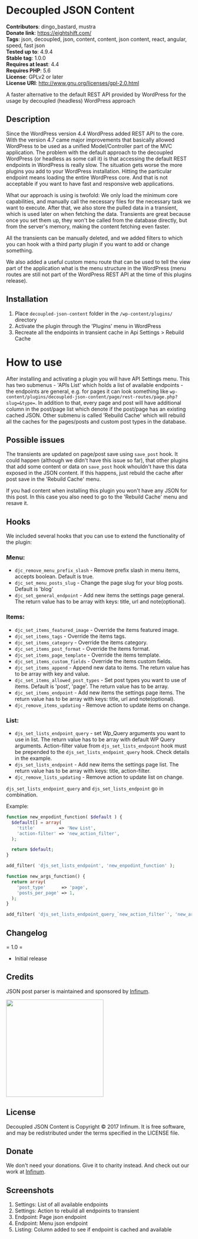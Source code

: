 # Decoupled JSON Content

**Contributors**: dingo_bastard, mustra  
**Donate link**: https://eightshift.com/  
**Tags**: json, decoupled, json, content, content, json content, react, angular, speed, fast json  
**Tested up to**: 4.9.4  
**Stable tag**: 1.0.0  
**Requires at least**: 4.4  
**Requires PHP**: 5.6  
**License**: GPLv2 or later  
**License URI**: http://www.gnu.org/licenses/gpl-2.0.html  

A faster alternative to the default REST API provided by WordPress for the usage by decoupled (headless) WordPress approach

## Description

Since the WordPress version 4.4 WordPress added REST API to the core. With the version 4.7 came major improvements that basically allowed WordPress to be used as a unified Model/Controller part of the MVC application. The problem with the default approach to the decoupled WordPress (or headless as some call it) is that accessing the default REST endpoints in WordPress is really slow. The situation gets worse the more plugins you add to your WordPress installation. Hitting the particular endpoint means loading the entire WordPress core. And that is not acceptable if you want to have fast and responsive web applications.

What our approach is using is twofold: We only load the minimum core capabilities, and manually call the necessary files for the necessary task we want to execute. After that, we also store the pulled data in a transient, which is used later on when fetching the data. Transients are great because once you set them up, they won't be called from the database directly, but from the server's memory, making the content fetching even faster.

All the transients can be manually deleted, and we added filters to which you can hook with a third party plugin if you want to add or change something.

We also added a useful custom menu route that can be used to tell the view part of the application what is the menu structure in the WordPress (menu routes are still not part of the WordPress REST API at the time of this plugins release).

## Installation

1. Place `decoupled-json-content` folder in the `/wp-content/plugins/` directory
2. Activate the plugin through the 'Plugins' menu in WordPress
3. Recreate all the endpoints in transient cache in Api Settings > Rebuild Cache

# How to use

After installing and activating a plugin you will have API Settings menu. This has two submenus - 'APIs List' which holds a list of available endpoints - the endpoints are general, e.g. for pages it can look something like `wp-content/plugins/decoupled-json-content/page/rest-routes/page.php?slug=&type=`. In addition to that, every page and post will have additional column in the post/page list which denote if the post/page has an existing cached JSON. Other submenu is called 'Rebuild Cache' which will rebuild all the caches for the pages/posts and custom post types in the database.

## Possible issues

The transients are updated on page/post save using `save_post` hook. It could happen (although we didn't have this issue so far), that other plugins that add some content or data on `save_post` hook whouldn't have this data exposed in the JSON content. If this happens, just rebuld the cache after post save in the 'Rebuild Cache' menu.

If you had content when installing this plugin you won't have any JSON for this post. In this case you also need to go to the 'Rebuild Cache' menu and resave it.

## Hooks

We included several hooks that you can use to extend the functionality of the plugin:

### Menu:

* `djc_remove_menu_prefix_slash` - Remove prefix slash in menu items, accepts boolean. Default is true.
* `djc_set_menu_posts_slug` - Change the page slug for your blog posts. Default is 'blog'
* `djc_set_general_endpoint` - Add new items the settings page general. The return value has to be array with keys: title, url and note(optional).

### Items:

* `djc_set_items_featured_image` - Override the items featured image.
* `djc_set_items_tags` - Override the items tags.
* `djc_set_items_category` - Override the items category.
* `djc_set_items_post_format` - Override the items format.
* `djc_set_items_page_template` - Override the items template.
* `djc_set_items_custom_fields` - Override the items custom fields.
* `djc_set_items_append` - Append new data to items. The return value has to be array with key and value.
* `djc_set_items_allowed_post_types` - Set post types you want to use of items. Default is 'post', 'page'. The return value has to be array.
* `djc_set_items_endpoint` - Add new items the settings page items. The return value has to be array with keys: title, url and note(optional).
* `djc_remove_items_updating` - Remove action to update items on change.

### List:

* `djs_set_lists_endpoint_query` - set Wp_Query arguments you want to use in list. The return value has to be array with default WP Query arguments. Action-filter value from `djs_set_lists_endpoint` hook must be prepended to the `djs_set_lists_endpoint_query` hook. Check details in the example.
* `djs_set_lists_endpoint` - Add new items the settings page list. The return value has to be array with keys: title, action-filter.
* `djc_remove_lists_updating` - Remove action to update list on change.

`djs_set_lists_endpoint_query` and `djs_set_lists_endpoint` go in combination.

Example:

```php
function new_enpodint_function( $default ) {
  $default[] = array(
    'title'         => 'New List',
    'action-filter' => 'new_action_filter',
  );

  return $default;
}

add_filter( 'djs_set_lists_endpoint', 'new_enpodint_function' );

function new_args_function() {
  return array(
    'post_type'      => 'page',
    'posts_per_page' => 1,
  );
}

add_filter( 'djs_set_lists_endpoint_query_`new_action_filter`', 'new_args_function' );
```

## Changelog

= 1.0 =

* Initial release

## Credits

JSON post parser is maintained and sponsored by
[Infinum](https://www.infinum.co).

<img src="https://infinum.co/infinum.png" width="264">

## License

Decoupled JSON Content is Copyright © 2017 Infinum. It is free software, and may be redistributed under the terms specified in the LICENSE file.

## Donate

We don't need your donations. Give it to charity instead. And check out our work at [Infinum](https://www.infinum.co).

## Screenshots

1. Settings: List of all available endpoints
2. Settings: Action to rebuild all endpoints to transient
3. Endpoint: Page json endpoint
4. Endpoint: Menu json endpoint
5. Listing: Column added to see if endpoint is cached and available
